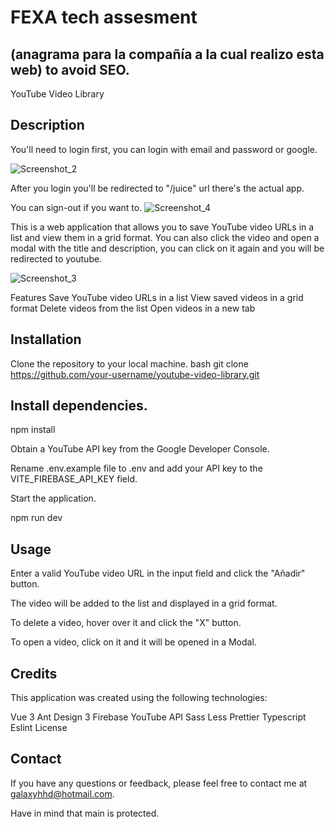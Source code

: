 # FEXA tech assesment
## (anagrama para la compañía a la cual realizo esta web) to avoid SEO.

YouTube Video Library

## Description
You'll need to login first, you can login with email and password or google.

![Screenshot_2](https://user-images.githubusercontent.com/72152743/235280760-1a9166e6-483e-454b-9c73-3751d5fe89a5.png)

After you login you'll be redirected to "/juice" url there's the actual app.

You can sign-out if you want to.
![Screenshot_4](https://user-images.githubusercontent.com/72152743/235280801-ba87c414-5a0c-400d-9a99-026deea48377.png)

This is a web application that allows you to save YouTube video URLs in a list and view them in a grid format. You can also click the video and open a modal with the title and description, you can click on it again and you will be redirected to youtube.

![Screenshot_3](https://user-images.githubusercontent.com/72152743/235280761-3ac0e9f8-edfc-4e3d-821e-1469a9352dd9.png)

Features
Save YouTube video URLs in a list
View saved videos in a grid format
Delete videos from the list
Open videos in a new tab

## Installation
Clone the repository to your local machine.
bash
git clone https://github.com/your-username/youtube-video-library.git

## Install dependencies.
npm install

Obtain a YouTube API key from the Google Developer Console.

Rename .env.example file to .env and add your API key to the VITE_FIREBASE_API_KEY field.

Start the application.

npm run dev

## Usage
Enter a valid YouTube video URL in the input field and click the "Añadir" button.

The video will be added to the list and displayed in a grid format.

To delete a video, hover over it and click the "X" button.

To open a video, click on it and it will be opened in a Modal.

## Credits
This application was created using the following technologies:

Vue 3
Ant Design 3
Firebase
YouTube API
Sass
Less
Prettier
Typescript
Eslint
License

## Contact
If you have any questions or feedback, please feel free to contact me at galaxyhhd@hotmail.com.

Have in mind that main is protected.
